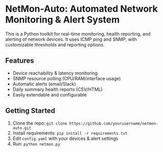# NetMon-Auto: Automated Network Monitoring & Alert System

This is a Python toolkit for real-time monitoring, health reporting, and alerting of network devices. It uses ICMP ping and SNMP, with customizable thresholds and reporting options.

## Features
- Device reachability & latency monitoring
- SNMP resource polling (CPU/RAM/interface usage)
- Automatic alerts (email/Slack)
- Daily summary health reports (CSV/HTML)
- Easily extendable and configurable

## Getting Started
1. Clone the repo: `git clone https://github.com/yourusername/netmon-auto.git`
2. Install requirements: `pip install -r requirements.txt`
3. Edit `config.yaml` with your devices & alert settings
4. Run: `python netmon.py`
